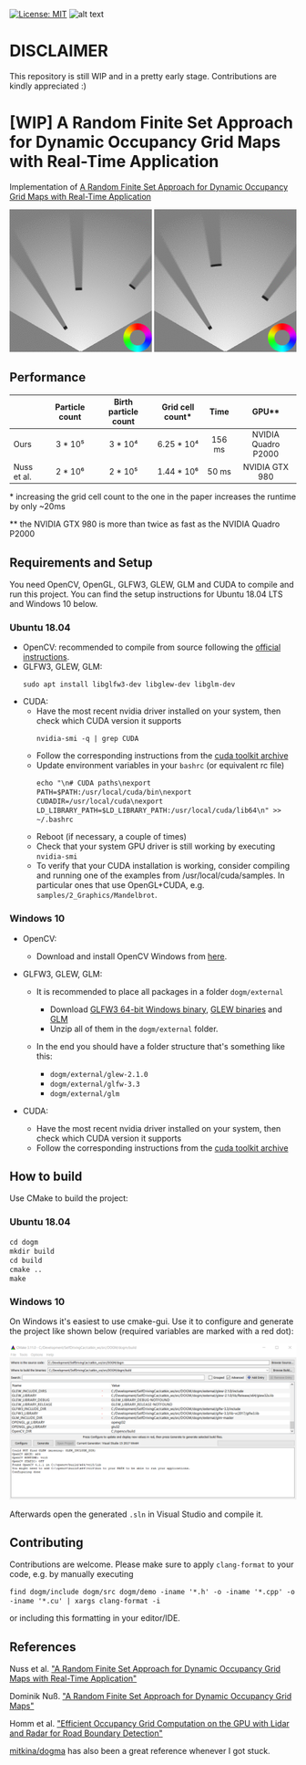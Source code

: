 [![License: MIT](https://img.shields.io/badge/License-MIT-yellow.svg)](https://opensource.org/licenses/MIT)  ![alt text](https://img.shields.io/badge/contributions-welcome-brightgreen.svg?style=flat)

# DISCLAIMER

This repository is still WIP and in a pretty early stage. Contributions are kindly appreciated :)


# [WIP] A Random Finite Set Approach for Dynamic Occupancy Grid Maps with Real-Time Application

Implementation of [A Random Finite Set Approach for Dynamic Occupancy Grid Maps with Real-Time Application](https://arxiv.org/abs/1605.02406)

<p align="center">
  <img src="./docs/videos/dogm1.gif">
  <img src="./docs/videos/dogm2_new.gif">
</p>

## Performance

|             | Particle count | Birth particle count | Grid cell count* |  Time  |        GPU**        |
|-------------|:--------------:|:--------------------:|:----------------:|:------:|:-------------------:|
|     Ours    |     3 * 10⁵    |        3 * 10⁴       |    6.25 * 10⁴    | 156 ms | NVIDIA Quadro P2000 |
| Nuss et al. |     2 * 10⁶    |        2 * 10⁵       |    1.44 * 10⁶    |  50 ms |    NVIDIA GTX 980   |

\* increasing the grid cell count to the one in the paper increases the runtime by only ~20ms

\** the NVIDIA GTX 980 is more than twice as fast as the NVIDIA Quadro P2000

## Requirements and Setup
You need OpenCV, OpenGL, GLFW3, GLEW, GLM and CUDA to compile and run this project. You can find the setup instructions for Ubuntu 18.04 LTS and Windows 10 below.

### Ubuntu 18.04
- OpenCV: recommended to compile from source following the [official instructions](https://docs.opencv.org/master/d7/d9f/tutorial_linux_install.html).
- GLFW3, GLEW, GLM:
    ```console
    sudo apt install libglfw3-dev libglew-dev libglm-dev
    ```
- CUDA:
  - Have the most recent nvidia driver installed on your system, then check which CUDA version it supports
      ```console
      nvidia-smi -q | grep CUDA
      ```
  - Follow the corresponding instructions from the [cuda toolkit archive](https://developer.nvidia.com/cuda-toolkit-archive)
  - Update environment variables in your `bashrc` (or equivalent rc file)
      ```console
      echo "\n# CUDA paths\nexport PATH=$PATH:/usr/local/cuda/bin\nexport CUDADIR=/usr/local/cuda\nexport LD_LIBRARY_PATH=$LD_LIBRARY_PATH:/usr/local/cuda/lib64\n" >> ~/.bashrc
      ```
  - Reboot (if necessary, a couple of times)
  - Check that your system GPU driver is still working by executing `nvidia-smi`
  - To verify that your CUDA installation is working, consider compiling and running one of the examples from /usr/local/cuda/samples. In particular ones that use OpenGL+CUDA, e.g. `samples/2_Graphics/Mandelbrot`.

### Windows 10
- OpenCV:
  - Download and install OpenCV Windows from [here](https://opencv.org/releases/).

- GLFW3, GLEW, GLM:
  - It is recommended to place all packages in a folder ```dogm/external```
    - Download [GLFW3 64-bit Windows binary](https://www.glfw.org/download.html), [GLEW binaries](http://glew.sourceforge.net/) and [GLM](https://github.com/g-truc/glm/releases)
    - Unzip all of them in the ```dogm/external``` folder.

  - In the end you should have a folder structure that's something like this:
    - ```dogm/external/glew-2.1.0```
    - ```dogm/external/glfw-3.3```
    - ```dogm/external/glm```

- CUDA:
  - Have the most recent nvidia driver installed on your system, then check which CUDA version it supports
  - Follow the corresponding instructions from the [cuda toolkit archive](https://developer.nvidia.com/cuda-toolkit-archive)

## How to build

Use CMake to build the project:

### Ubuntu 18.04

```
cd dogm
mkdir build
cd build
cmake ..
make
```

### Windows 10

On Windows it's easiest to use cmake-gui. Use it to configure and generate the project like shown below (required variables are marked with a red dot):

<p align="center">
  <img src="./docs/cmake-gui.png">
</p>

Afterwards open the generated ```.sln``` in Visual Studio and compile it.

## Contributing

Contributions are welcome. Please make sure to apply `clang-format` to your code, e.g. by manually executing

```console
find dogm/include dogm/src dogm/demo -iname '*.h' -o -iname '*.cpp' -o -iname '*.cu' | xargs clang-format -i
```

or including this formatting in your editor/IDE.

## References

Nuss et al. ["A Random Finite Set Approach for Dynamic Occupancy Grid Maps with Real-Time Application"](https://arxiv.org/abs/1605.02406)

Dominik Nuß. ["A Random Finite Set Approach for Dynamic Occupancy Grid Maps"](https://d-nb.info/1133544290/34)

Homm et al. ["Efficient Occupancy Grid Computation on the GPU with Lidar and Radar for Road Boundary Detection"](https://mediatum.ub.tum.de/doc/1287438/726193.pdf)

[mitkina/dogma](https://github.com/mitkina/dogma) has also been a great reference whenever I got stuck.
